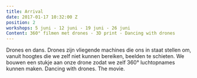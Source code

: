 ```yaml
---
title: Arrival
date: 2017-01-17 10:32:00 Z
position: 2
workshops: 5 juni - 12 juni - 19 juni - 26 juni
Content: 360° filmen met drones - 3D print - Dancing with drones
---
```


Drones en dans. Drones zijn vliegende machines die ons in staat stellen om, vanuit hoogtes die we zelf niet kunnen bereiken, beelden te schieten. We bouwen een stukje aan onze drone zodat we zelf 360° luchtopnames kunnen maken. 
Dancing with drones. The movie.

